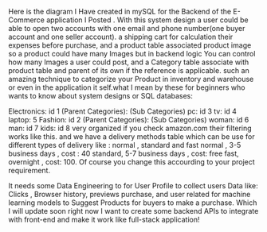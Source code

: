 Here is the diagram I Have created in mySQL for the Backend of the E-Commerce application I Posted .
With this system design a user could be able to open two accounts with one email and phone number(one buyer account and one seller account).
a shipping cart for calculation their expenses before purchase,
and a product table associated product image so a product could have many Images but in backend logic You can control how many Images a user could post,
and a Category table associate with product table and parent of its own if the reference is applicable.
such an amazing technique to categorize your Product in inventory and warehouse or even in the application it self.what I mean by these for beginners
who wants to know about system designs or SQL databases:

Electronics: id 1 (Parent Categories):
   (Sub Categories)
    pc: id 3
    tv: id 4
    laptop: 5
Fashion: id 2 (Parent Categories):
   (Sub Categories)
    woman: id 6
    man: id 7
    kids: id 8
very organized if you check amazon.com their filtering works like this.
and we have a delivery methods table which can be use for different types of delivery like : normal , standard and fast
normal , 3-5 business days , cost : 40
standard, 5-7 business days , cost: free
fast, overnight , cost: 100.
Of course you change this accourding to your project requirement.

It needs some Data Engineering to for User Profile to collect users Data like: Clicks , Browser history, previews purchase,
and user related for machine learning models to Suggest Products for buyers to make a purchase. 
Which I will update soon right now I want to create some backend APIs to integrate with front-end and make it work like full-stack application!

